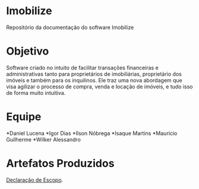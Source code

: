 # Imobilize
Repositório da documentação do software Imobilize

# Objetivo
Software criado no intuito de facilitar transações financeiras e administrativas tanto para proprietários de imobiliárias, proprietário dos imóveis e também para os inquilinos.
Ele traz uma nova abordagem que visa agilizar o processo de compra, venda e locação de imóveis, e tudo isso de forma muito intuitiva.

# Equipe
*Daniel Lucena
*Igor Dias
*Ilson Nóbrega
*Isaque Martins
*Maurício Guilherme
*Wilker Alessandro

# Artefatos Produzidos
[Declaração de Escopo](https://github.com/ilson-nobrega/imobilize/blob/master/Declara%C3%A7%C3%A3o%20de%20Escopo%20Imobiliza.pdf).
